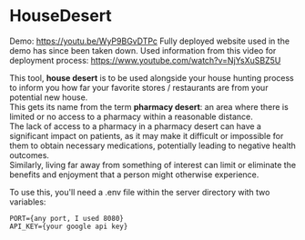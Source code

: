 # HouseDesert

Demo: https://youtu.be/WyP9BGvDTPc
Fully deployed website used in the demo has since been taken down. Used information from this video for deployment process: https://www.youtube.com/watch?v=NjYsXuSBZ5U

This tool, **house desert** is to be used alongside your house hunting process to inform you how far your favorite stores / restaurants are from your potential new house.  
This gets its name from the term **pharmacy desert**: an area where there is limited or no access to a pharmacy within a reasonable distance.   
The lack of access to a pharmacy in a pharmacy desert can have a significant impact on patients, as it may make it difficult or impossible for them to obtain necessary medications, potentially leading to negative health outcomes.   
Similarly, living far away from something of interest can limit or eliminate the benefits and enjoyment that a person might otherwise experience.   

To use this, you'll need a .env file within the server directory with two variables:  
```
PORT={any port, I used 8080}
API_KEY={your google api key}
```
